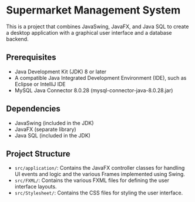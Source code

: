 # Supermarket Management System

This is a project that combines JavaSwing, JavaFX, and Java SQL to create a desktop application with a graphical user interface and a database backend.

## Prerequisites

- Java Development Kit (JDK) 8 or later
- A compatible Java Integrated Development Environment (IDE), such as Eclipse or IntelliJ IDE
- MySQL Java Connector 8.0.28 (mysql-connector-java-8.0.28.jar)

## Dependencies

- JavaSwing (included in the JDK)
- JavaFX (separate library)
- Java SQL (included in the JDK)

## Project Structure

- `src/application/`: Contains the JavaFX controller classes for handling UI events and logic and the various Frames implemented using Swing.
- `src/FXML/`: Contains the various FXML files for defining the user interface layouts.
- `src/Stylesheet/`:  Contains the CSS files for styling the user interface.